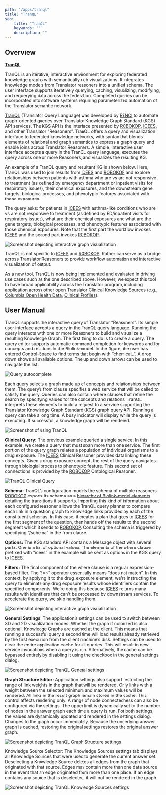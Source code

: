 ```yaml
---
path: "/apps/tranql"
title: "TranQL"
seo:
    title: "TranQL"
    keywords: ""
    description: ""
---
```


## Overview

[**TranQL**](http://tranql.renci.org)

TranQL is an iterative, interactive environment for exploring federated knowledge graphs with semantically rich visualizations. It integrates knowledge models from Translator reasoners into a unified schema. The user interface supports iteratively querying, caching, visualizing, modifying, and requerying data across the federation. Completed queries can be incorporated into software systems requiring parameterized automation of the Translator semantic network.

[TranQL](http://tranql.renci.org/) (Translator Query Language) was developed by [RENCI](https://renci.org/) to automate graph-oriented queries over Translator Knowledge Graph Standard (KGS) API services. The KGS API is the interface presented by [ROBOKOP](/apps/robokop), [ICEES](/apps/icees), and other Translator “Reasoners”. TranQL offers a  query and visualization interface to federated knowledge networks, with syntax that blends elements of relational and graph semantics to express a graph query and enable joins across Translator Reasoners. A simple, interactive user interface accepts a query in the TranQL query language, executes the query across one or more Reasoners, and visualizes the resulting KG.

An example of a TranQL query and resultant KG is shown below. Here, TranQL was used to join results from [ICEES](/apps/icees) and [ROBOKOP](/apps/robokop) and explore relationships between patients with asthma who are vs are not responsive to treatment (as defined by emergency department or inpatient visits for respiratory issues), their chemical exposures, and the downstream gene targets, biological processes, and phenotypic features associated with those exposures.

The query asks: for patients in [ICEES](/apps/icees) with asthma-like conditions who are vs are not responsive to treatment (as defined by ED/inpatient visits for respiratory issues), what are their chemical exposures and what are the gene targets, biological processes, and phenotypic features associated with those chemical exposures. Note that the first part the workflow invokes [ICEES](/apps/icees) and the second part invokes [ROBOKOP](/apps/robokop).

![Screenshot depicting interactive graph visualization](tranql-interactive-output.png)

TranQL is not specific to [ICEES](/apps/icees) and [ROBOKOP](/apps/robokop). Rather can serve as a bridge across Translator Reasoners to provide workflow automation and interactive visualization of output.

As a new tool, TranQL is now being implemented and evaluated in driving use cases such as the one described above. However, we expect this tool to have broad applicability across the Translator program, including application across other open Translator Clinical Knowledge Sources (e.g., [Columbia Open Health Data](http://smart-api.info/ui/9fbeaeabd19b334fa0f1932aa111bf35), [Clinical Profiles](https://model.clinicalprofiles.org/clinicalprofile.html)).

## User Manual

TranQL supports the interactive query of Translator “Reasoners”. Its simple user interface accepts a query in the TranQL query language. Running the query interacts with one or more Reasoners to build and visualize a resulting Knowledge Graph. The first thing to do is to create a query. The query editor supports automatic command completion for keywords and for concepts and relations in the Biolink-model. In the figure, the user has entered Control-Space to find terms that begin with “chemical_”. A drop down shows all available options. The up and down arrows can be used to navigate the list.

![Query autocomplete](tranql-query-autocomplete.png)

Each query selects a graph made up of concepts and relationships between them. The query’s from clause specifies a web service that will be called to satisfy the query. Queries can also contain where clauses that refine the search by specifying values for the concepts and relations. TranQL interprets these elements to build a request to a service supporting the Translator Knowledge Graph Standard (KGS) graph query API. Running a query can take a long time. A busy indicator will display while the query is executing. If successful, a knowledge graph will be rendered.

![Screenshot of using TranQL](using-tranql.png)

**Clinical Query:** The previous example queried a single service. In this example, we create a query that must span more than one service. The first portion of the query graph relates a population of individual organisms to a drug exposure. The [ICEES](/apps/icees) Clinical Reasoner provides data linking these concepts. Given a drug exposure concept, the rest of the query navigates through biologial process to phenotypic feature. This second set of connections is provided by the [ROBOKOP](/apps/robokop) Ontological Reasoner.

![TranQL Clinical Query](tranql-clinical-query.png)

**Schema:** TranQL’s configuration models the schema of multiple reasoners. [ROBOKOP](/apps/robokop) exports its schema as a [hierarchy of Biolink-model elements](http://robokop.renci.org/api/operations) detailing the transitions it supports. Importing this kind of information about each configured reasoner allows the TranQL query planner to compare each link in a question graph to knowledge links provided by each of the constituent schemas. In this case, it creates a plan that goes to [ICEES](/apps/icees) for the first segment of the question, then hands off the results to the second segment which it sends to [ROBOKOP](/apps/robokop). Consulting the schema is triggered by specifying “/schema” in the from clause.

**Options:** The KGS standard API contains a Message object with several parts. One is a list of optional values. The elements of the where clause prefixed with “icees” in the example will be sent as options in the KGS query to [ICEES](/apps/icees).

**Filters:** The final component of the where clause is a regular expression-based filter. The “!=~” operator essentially means “does not match”. In this context, by applying it to the drug_exposure element, we’re instructing the query to eliminate any drug exposure results whose identifiers contain the specified components. We’re doing this because [ICEES](/apps/icees) returns many results with identifiers that can’t be processed by downstream services. To accelerate the query, we skip handling them.


![Screenshot depicting interactive graph visualization](tranql-interactive-output.png)


**General Settings:** The application’s settings can be used to switch between 3D and 2D visualization modes. Whether the graph if colorized is also optional. Knowledge Graphs are cached at the client. This means that running a successful query a second time will load results already retrieved by the first execution from the client machine’s disk. Settings can be used to clear the entire application cache for all queries. This will result in new service invocations when a query is run. Alternatively, the cache can be bypassed entirely by disabling it using the checkbox in the general settings dialog.

![Screenshot depicting TranQL General settings](tranql-settings-general.png)

**Graph Structure Editor:** Application settings also support restricting the range of link weights in the graph that will be rendered. Only links with a weight between the selected minimum and maximum values will be rendered. All links in the result graph remain stored in the cache. This control affects rendering only. A range of node connectedness can also be configured via the settings. The upper limit is dynamically set to the number of nodes in the answer graph each time a query is run. For both settings, the values are dynamically updated and rendered in the settings dialog. Changes to the graph occur immediately. Because the underlying answer graph is cached, restoring the original settings restores the original answer graph.

![Screenshot depicting TranQL Graph Structure settings](tranql-settings-graph-structure.png)[]()

Knowledge Source Selector: The Knowledge Sources settings tab displays all Knowledge Sources that were used to generate the current answer set. Deselecting a Knowledge Source deletes all edges from the graph that originated with that source. Edges may contain more than one data source in the event that an edge originated from more than one place. If an edge contains any source that is deselected, it will not be rendered in the graph.

![Screenshot depicting TranQL Knowledge Sources settings](tranql-settings-knowledge-sources.png)[]()
